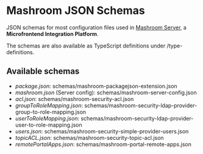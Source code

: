 
# Mashroom JSON Schemas

JSON schemas for most configuration files used in [Mashroom Server](https://www.mashroom-server.com), a **Microfrontend Integration Platform**.

The schemas are also available as TypeScript definitions under /type-definitions.

## Available schemas

  * *package.json*: schemas/mashroom-packagejson-extension.json
  * *mashroom.json* (Server config): schemas/mashroom-server-config.json
  * *acl.json*: schemas/mashroom-security-acl.json
  * *groupToRoleMapping.json*: schemas/mashroom-security-ldap-provider-group-to-role-mapping.json
  * *userToRoleMapping.json*: schemas/mashroom-security-ldap-provider-user-to-role-mapping.json
  * *users.json*: schemas/mashroom-security-simple-provider-users.json
  * *topicACL.json*: schemas/mashroom-security-topic-acl.json
  * *remotePortalApps.json*: schemas/mashroom-portal-remote-apps.json
